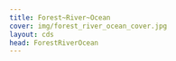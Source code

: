 ```yaml
---
title: Forest~River~Ocean
cover: img/forest_river_ocean_cover.jpg 
layout: cds
head: ForestRiverOcean
---
```

